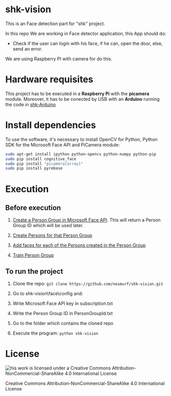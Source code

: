 # shk-vision

This is an Face detection part for "shk" project.

In this repo We are working in Face detector application, this App should do:

- Check if the user can login with his face, if he can, open the door, else, send an error.

We are using Raspberry PI with camera for do this.

# Hardware requisites

This project has to be executed in a **Raspberry Pi** with the **picamera** module. Moreover, it has to be conected by USB with an **Arduino** running the code in [shk-Arduino](https://github.com/nosmurf/shk-arduino)

# Install dependencies

To use the software, it's necessary to install OpenCV for Python, Python SDK for the Microsoft Face API and PiCamera module:

```bash
sudo apt-get install ipython python-opencv python-numpy python-pip
sudo pip install cognitive_face
sudo pip install "picamera[array]"
sudo pip install pyrebase
```

# Execution

## Before execution

1. [Create a Person Group in Microsoft Face API](https://dev.projectoxford.ai/docs/services/563879b61984550e40cbbe8d/operations/563879b61984550f30395244). This will return a Person Group ID which will be used later.

2. [Create Persons for that Person Group](https://dev.projectoxford.ai/docs/services/563879b61984550e40cbbe8d/operations/563879b61984550f3039523c)

3. [Add faces for each of the Persons created in the Person Group](https://dev.projectoxford.ai/docs/services/563879b61984550e40cbbe8d/operations/563879b61984550f3039523b)

4. [Train Person Group](https://dev.projectoxford.ai/docs/services/563879b61984550e40cbbe8d/operations/563879b61984550f30395249)

## To run the project

1. Clone the repo: `git clone https://github.com/nosmurf/shk-vision.git`

2. Go to shk-vision\face\config and:
  1. Write Microsoft Face API key in subscription.txt
  2. Write the Person Group ID in PersonGroupId.txt
  
3. Go to the folder which contains the cloned repo

3. Execute the program: `python shk-vision`

# License

![his work is licensed under a Creative Commons Attribution-NonCommercial-ShareAlike 4.0 International License](https://i.creativecommons.org/l/by-nc-sa/4.0/88x31.png)

Creative Commons Attribution-NonCommercial-ShareAlike 4.0 International License

